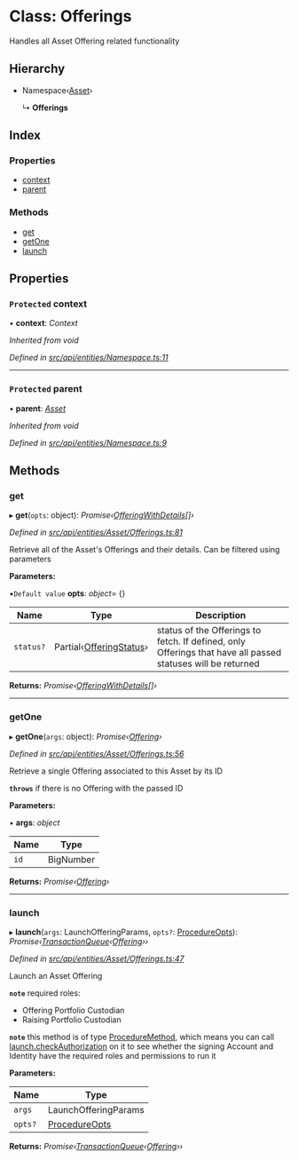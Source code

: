 # Class: Offerings

Handles all Asset Offering related functionality

## Hierarchy

* Namespace‹[Asset](asset.md)›

  ↳ **Offerings**

## Index

### Properties

* [context](offerings.md#protected-context)
* [parent](offerings.md#protected-parent)

### Methods

* [get](offerings.md#get)
* [getOne](offerings.md#getone)
* [launch](offerings.md#launch)

## Properties

### `Protected` context

• **context**: *Context*

*Inherited from void*

*Defined in [src/api/entities/Namespace.ts:11](https://github.com/PolymathNetwork/polymesh-sdk/blob/38ee8078/src/api/entities/Namespace.ts#L11)*

___

### `Protected` parent

• **parent**: *[Asset](asset.md)*

*Inherited from void*

*Defined in [src/api/entities/Namespace.ts:9](https://github.com/PolymathNetwork/polymesh-sdk/blob/38ee8078/src/api/entities/Namespace.ts#L9)*

## Methods

###  get

▸ **get**(`opts`: object): *Promise‹[OfferingWithDetails](../interfaces/offeringwithdetails.md)[]›*

*Defined in [src/api/entities/Asset/Offerings.ts:81](https://github.com/PolymathNetwork/polymesh-sdk/blob/38ee8078/src/api/entities/Asset/Offerings.ts#L81)*

Retrieve all of the Asset's Offerings and their details. Can be filtered using parameters

**Parameters:**

▪`Default value`  **opts**: *object*= {}

Name | Type | Description |
------ | ------ | ------ |
`status?` | Partial‹[OfferingStatus](../interfaces/offeringstatus.md)› | status of the Offerings to fetch. If defined, only Offerings that have all passed statuses will be returned  |

**Returns:** *Promise‹[OfferingWithDetails](../interfaces/offeringwithdetails.md)[]›*

___

###  getOne

▸ **getOne**(`args`: object): *Promise‹[Offering](offering.md)›*

*Defined in [src/api/entities/Asset/Offerings.ts:56](https://github.com/PolymathNetwork/polymesh-sdk/blob/38ee8078/src/api/entities/Asset/Offerings.ts#L56)*

Retrieve a single Offering associated to this Asset by its ID

**`throws`** if there is no Offering with the passed ID

**Parameters:**

▪ **args**: *object*

Name | Type |
------ | ------ |
`id` | BigNumber |

**Returns:** *Promise‹[Offering](offering.md)›*

___

###  launch

▸ **launch**(`args`: LaunchOfferingParams, `opts?`: [ProcedureOpts](../interfaces/procedureopts.md)): *Promise‹[TransactionQueue](transactionqueue.md)‹[Offering](offering.md)››*

*Defined in [src/api/entities/Asset/Offerings.ts:47](https://github.com/PolymathNetwork/polymesh-sdk/blob/38ee8078/src/api/entities/Asset/Offerings.ts#L47)*

Launch an Asset Offering

**`note`** required roles:
  - Offering Portfolio Custodian
  - Raising Portfolio Custodian

**`note`** this method is of type [ProcedureMethod](../interfaces/proceduremethod.md), which means you can call [launch.checkAuthorization](../interfaces/proceduremethod.md#checkauthorization)
  on it to see whether the signing Account and Identity have the required roles and permissions to run it

**Parameters:**

Name | Type |
------ | ------ |
`args` | LaunchOfferingParams |
`opts?` | [ProcedureOpts](../interfaces/procedureopts.md) |

**Returns:** *Promise‹[TransactionQueue](transactionqueue.md)‹[Offering](offering.md)››*
